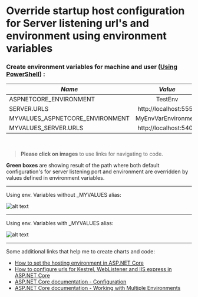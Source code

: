 # Override startup host configuration for Server listening url's and environment using environment variables

### Create environment variables for machine and user ([Using PowerShell](https://technet.microsoft.com/en-us/library/ff730964.aspx)) :

| *Name*                          | *Value*               |
| ------------------------------- |:---------------------:|
| ASPNETCORE_ENVIRONMENT          | TestEnv               |
| SERVER.URLS                     | http://localhost:5550 |
| MYVALUES_ASPNETCORE_ENVIRONMENT | MyEnvVarEnvironment   |
| MYVALUES_SERVER.URLS            | http://localhost:5400 |
</br>

>**Please click on images** to use links for navigating to code.

**Green boxes** are showing result of the path where both default configuration's for server listening port and environment are overridden by values defined in environment variables.

---
Using env. Variables without _MYVALUES alias:

![alt text](https://cdn.rawgit.com/AMatijevic/AspNetCore1.0_WorkOut/SetupServerUrlsAndDefaultEnvironment/CustomHostSetup/src/ServerUrlsAndEnvironment/Charts/Chart1.svg)

---
Using env. Variables with _MYVALUES alias:

![alt text](https://cdn.rawgit.com/AMatijevic/AspNetCore1.0_WorkOut/SetupServerUrlsAndDefaultEnvironment/CustomHostSetup/src/ServerUrlsAndEnvironment/Charts/Chart2.svg)

---
Some additional links that help me to create charts and code:

* [How to set the hosting environment in ASP.NET Core](http://andrewlock.net/how-to-set-the-hosting-environment-in-asp-net-core/)
* [How to configure urls for Kestrel, WebListener and IIS express in ASP.NET Core](http://andrewlock.net/configuring-urls-with-kestrel-iis-and-iis-express-with-asp-net-core/)
* [ASP.NET Core documentation - Configuration](https://docs.microsoft.com/en-us/aspnet/core/fundamentals/configuration)
* [ASP.NET Core documentation - Working with Multiple Environments](https://docs.microsoft.com/en-us/aspnet/core/fundamentals/environments)
